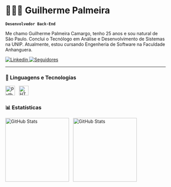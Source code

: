 # 👩🏻‍💻 Guilherme Palmeira

**`Desenvolvedor Back-End`**

Me chamo Guilherme Palmeira Camargo, tenho 25 anos e sou natural de São Paulo. Conclui o Tecnólogo em Análise e Desenvolvimento de Sistemas na UNIP. Atualmente, estou cursando Engenheria de Software na Faculdade Anhanguera.

<p align="left">
    <a href="https://www.linkedin.com/in/guilherme-palmeira-camargo-710b1717a/">
        <img 
            alt="Linkedin" 
            title="Linkedin" 
            src="https://custom-icon-badges.demolab.com/github/stars/guipalmeira?color=55960c&style=for-the-badge&labelColor=488207&logo=linkedin&label=LinkeDin"
        />
    </a>
    <a href="https://github.com/guipalmeira">
        <img 
            alt="Seguidores" 
            title="Me siga no GitHub" 
            src="https://custom-icon-badges.demolab.com/github/followers/guipalmeira?color=236ad3&labelColor=1155ba&style=for-the-badge&logo=github&label=GitHub&logoColor=white"
        />
    </a>
</p>

---

### 🤖 Linguagens e Tecnologias

<img 
    align="left" 
    alt="Python" 
    title="Python"
    width="30px" 
    style="padding-right: 10px;" 
    src="https://cdn.jsdelivr.net/gh/devicons/devicon@latest/icons/python/python-original.svg" 
/>
<img
    align="left" 
    alt="HTML"
    title="HTML" 
    width="30px" 
    style="padding-right: 10px;" 
    src="https://cdn.jsdelivr.net/gh/devicons/devicon@latest/icons/mysql/mysql-original.svg"
/> 

<br/>
<br/>

### 📊 Estatísticas

<p>
  <img 
    align="left" 
    alt="GitHub Stats" 
    height="200" 
    style="padding-right: 10px;" 
    src="https://github-readme-stats.vercel.app/api?username=guipalmeira&show_icons=true&theme=tokyonight&include_all_commits=true&locale=pt-br" 
  />

<img 
      align="left" 
      alt="GitHub Stats" 
      height="200" 
      src="https://github-readme-stats.vercel.app/api/top-langs/?username=guipalmeira&theme=tokyonight&layout=compact&custom_title=Tecnologias&langs_count=9" 
  />

</p>

